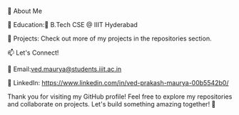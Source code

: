 🌟 About Me

🏫 Education:🚀 B.Tech CSE @ IIIT Hyderabad

💼 Projects: Check out more of my projects in the repositories section.

📫 Let's Connect!

💌 Email:ved.maurya@students.iiit.ac.in

🏢 LinkedIn: https://www.linkedin.com/in/ved-prakash-maurya-00b5542b0/

Thank you for visiting my GitHub profile! Feel free to explore my repositories and collaborate on projects. Let's build something amazing together! 🚀

